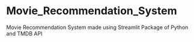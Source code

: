 # Movie_Recommendation_System
Movie Recommendation System made using Streamlit Package of Python and TMDB API
